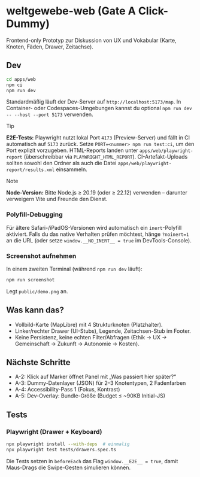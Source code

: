 # weltgewebe-web (Gate A Click-Dummy)

Frontend-only Prototyp zur Diskussion von UX und Vokabular (Karte, Knoten, Fäden, Drawer, Zeitachse).

## Dev

```bash
cd apps/web
npm ci
npm run dev
```

Standardmäßig läuft der Dev-Server auf `http://localhost:5173/map`.
In Container- oder Codespaces-Umgebungen kannst du optional `npm run dev -- --host --port 5173`
verwenden.

> [!TIP]
> **E2E-Tests:** Playwright nutzt lokal Port `4173` (Preview-Server) und fällt in CI automatisch
> auf `5173` zurück. Setze `PORT=<nummer> npm run test:ci`, um den Port explizit vorzugeben.
> HTML-Reports landen unter `apps/web/playwright-report` (überschreibbar via
> `PLAYWRIGHT_HTML_REPORT`). CI-Artefakt-Uploads sollten sowohl den Ordner als auch die Datei
> `apps/web/playwright-report/results.xml` einsammeln.

> [!NOTE]
> **Node-Version:** Bitte Node.js ≥ 20.19 (oder ≥ 22.12) verwenden – darunter verweigern Vite und Freunde den Dienst.

### Polyfill-Debugging

Für ältere Safari-/iPadOS-Versionen wird automatisch ein `inert`-Polyfill aktiviert.
Falls du das native Verhalten prüfen möchtest, hänge `?noinert=1` an die URL
(oder setze `window.__NO_INERT__ = true` im DevTools-Console).

### Screenshot aufnehmen

In einem zweiten Terminal (während `npm run dev` läuft):

```bash
npm run screenshot
```

Legt `public/demo.png` an.

## Was kann das?

- Vollbild-Karte (MapLibre) mit 4 Strukturknoten (Platzhalter).
- Linker/rechter Drawer (UI-Stubs), Legende, Zeitachsen-Stub im Footer.
- Keine Persistenz, keine echten Filter/Abfragen (Ethik → UX → Gemeinschaft → Zukunft → Autonomie → Kosten).

## Nächste Schritte

- A-2: Klick auf Marker öffnet Panel mit „Was passiert hier später?“
- A-3: Dummy-Datenlayer (JSON) für 2–3 Knotentypen, 2 Fadenfarben
- A-4: Accessibility-Pass 1 (Fokus, Kontrast)
- A-5: Dev-Overlay: Bundle-Größe (Budget ≤ ~90KB Initial-JS)

## Tests

### Playwright (Drawer + Keyboard)

```bash
npx playwright install --with-deps  # einmalig
npx playwright test tests/drawers.spec.ts
```

Die Tests setzen in `beforeEach` das Flag `window.__E2E__ = true`, damit Maus-Drags die Swipe-Gesten simulieren können.
